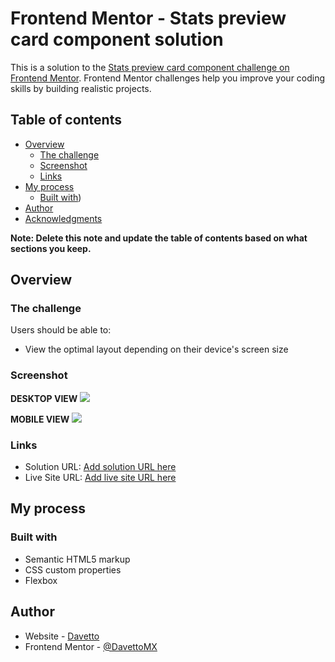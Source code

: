 # Frontend Mentor - Stats preview card component solution

This is a solution to the [Stats preview card component challenge on Frontend Mentor](https://www.frontendmentor.io/challenges/stats-preview-card-component-8JqbgoU62). Frontend Mentor challenges help you improve your coding skills by building realistic projects. 

## Table of contents

- [Overview](#overview)
  - [The challenge](#the-challenge)
  - [Screenshot](#screenshot)
  - [Links](#links)
- [My process](#my-process)
  - [Built with](#built-with))
- [Author](#author)
- [Acknowledgments](#acknowledgments)

**Note: Delete this note and update the table of contents based on what sections you keep.**

## Overview

### The challenge

Users should be able to:

- View the optimal layout depending on their device's screen size

### Screenshot

**DESKTOP VIEW**
![]("/img/Desktop-View.png")

**MOBILE VIEW**
![]("/img/Mobile-View.png")


### Links

- Solution URL: [Add solution URL here](https://github.com/DavettoMX/Stats-preview-card-component)
- Live Site URL: [Add live site URL here](https://davettomx.github.io/Stats-preview-card-component/index.html)

## My process

### Built with

- Semantic HTML5 markup
- CSS custom properties
- Flexbox

## Author

- Website - [Davetto](https://github.com/DavettoMX)
- Frontend Mentor - [@DavettoMX](https://www.frontendmentor.io/profile/DavettoMX)
